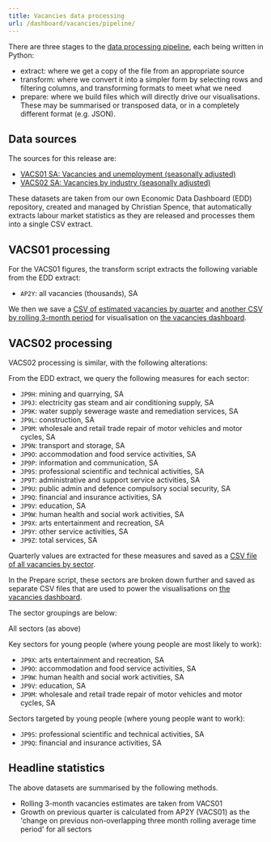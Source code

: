 ```yaml
---
title: Vacancies data processing
url: /dashboard/vacancies/pipeline/
---
```


There are three stages to the [data processing pipeline](https://github.com/open-innovations/yff-data/tree/main/scripts/vacancies), each being written in Python:

* extract: where we get a copy of the file from an appropriate source
* transform: where we convert it into a simpler form by selecting rows and filtering columns, and transforming formats to meet what we need
* prepare: where we build files which will directly drive our visualisations. These may be summarised or transposed data, or in a completely different format (e.g. JSON).

## Data sources

The sources for this release are:

* [VACS01 SA: Vacancies and unemployment (seasonally adjusted)](https://www.ons.gov.uk/employmentandlabourmarket/peoplenotinwork/unemployment/datasets/vacanciesandunemploymentvacs01)
* [VACS02 SA: Vacancies by industry (seasonally adjusted)](https://www.ons.gov.uk/employmentandlabourmarket/peoplenotinwork/unemployment/datasets/vacanciesbyindustryvacs02)

These datasets are taken from our own Economic Data Dashboard (EDD) repository, created and managed by Christian Spence, that automatically extracts labour market statistics as they are released and processes them into a single CSV extract.

## VACS01 processing

For the VACS01 figures, the transform script extracts the following variable from the EDD extract:

* `AP2Y`: all vacancies (thousands), SA

We then we save a [CSV of estimated vacancies by quarter](https://github.com/open-innovations/yff-data/blob/main/src/_data/sources/vacancies/quarterly_vacancies.csv) and [another CSV by rolling 3-month period](https://github.com/open-innovations/yff-data/blob/main/src/_data/sources/vacancies/monthly_vacancies.csv) for visualisation on [the vacancies dashboard](https://data.youthfuturesfoundation.org/dashboard/vacancies/).

## VACS02 processing

VACS02 processing is similar, with the following alterations:

From the EDD extract, we query the following measures for each sector:

*   `JP9H`: mining and quarrying, SA 
*   `JP9J`: electricity gas steam and air conditioning supply, SA
*   `JP9K`: water supply sewerage waste and remediation services, SA
*   `JP9L`: construction, SA  
*   `JP9M`: wholesale and retail trade repair of motor vehicles and motor cycles, SA 
*   `JP9N`: transport and storage, SA  
*   `JP9O`: accommodation and food service activities, SA  
*   `JP9P`: information and communication, SA  
*   `JP9S`: professional scientific and technical activities, SA  
*   `JP9T`: administrative and support service activities, SA  
*   `JP9U`: public admin and defence compulsory social security, SA  
*   `JP9Q`: financial and insurance activities, SA  
*   `JP9V`: education, SA  
*   `JP9W`: human health and social work activities, SA  
*   `JP9X`: arts entertainment and recreation, SA  
*   `JP9Y`: other service activities, SA  
*   `JP9Z`: total services, SA  

Quarterly values are extracted for these measures and saved as a [CSV file of all vacancies by sector](https://github.com/open-innovations/yff-data/blob/main/data/vacancies/vacancies_by_sector.csv).  

In the Prepare script, these sectors are broken down further and saved as separate CSV files that are used to power the visualisations on [the vacancies dashboard](https://data.youthfuturesfoundation.org/dashboard/vacancies/). 

The sector groupings are below:

All sectors (as above)

Key sectors for young people (where young people are most likely to work): 

*   `JP9X`: arts entertainment and recreation, SA  
*   `JP9O`: accommodation and food service activities, SA  
*   `JP9W`: human health and social work activities, SA 
*   `JP9V`: education, SA  
*   `JP9M`: wholesale and retail trade repair of motor vehicles and motor cycles, SA 

Sectors targeted by young people (where young people want to work): 

*   `JP9S`: professional scientific and technical activities, SA  
*   `JP9Q`: financial and insurance activities, SA  

## Headline statistics 

The above datasets are summarised by the following methods. 

* Rolling 3-month vacancies estimates are taken from VACS01 
* Growth on previous quarter is calculated from AP2Y (VACS01) as the 'change on previous non-overlapping three month rolling average time period' for all sectors 



